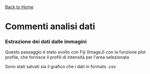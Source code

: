 [Back to Home](readMe.md)

# Commenti analisi dati

### Estrazione dei dati dalle immagini

Questo passaggio è stato svolto con Fiji (ImageJ) con la funzione plot profile, che fornisce il profili di intensità per l'area selezionata

Sono stati salvati sia il grafico che i dati in formato .csv